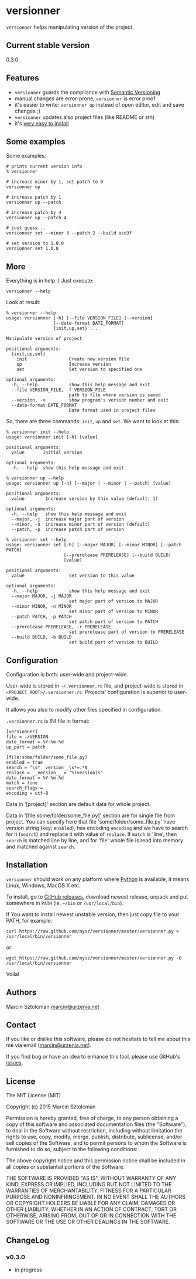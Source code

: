 versionner
==========

`versionner` helps manipulating version of the project.

Current stable version
----------------------

0.3.0

Features
--------

* `versionner` guards the compliance with [Semantic Versioning](http://semver.org/)
* manual changes are error-prone, `versionner` is error proof
* it's easier to write: `versionner up` instead of open editor, edit and
    save changes ;)
* `versionner` updates also project files (like README or sth)
* it's [very easy to install](#installation)

Some examples
-------------

Some examples:

    # prints current version info
    % versionner
    
    # increase minor by 1, set patch to 0
    versionner up
    
    # increase patch by 1
    versionner up --patch 
    
    # increase patch by 4
    versionner up --patch 4
     
    # just guess...
    versionner set --minor 3 --patch 2 --build asd3f
        
    # set version to 1.0.0
    versionner set 1.0.0

More
----

Everything is in help :) Just execute:

    versionner --help

Look at result:

    % versionner --help
    usage: versionner [-h] [--file VERSION_FILE] [--version]
                      [--date-format DATE_FORMAT]
                      {init,up,set} ...
    
    Manipulate version of project
    
    positional arguments:
      {init,up,set}
        init                Create new version file
        up                  Increase version
        set                 Set version to specified one
    
    optional arguments:
      -h, --help            show this help message and exit
      --file VERSION_FILE, -f VERSION_FILE
                            path to file where version is saved
      --version, -v         show program's version number and exit
      --date-format DATE_FORMAT
                            Date format used in project files
      
So, there are three commands: `init`, `up` and `set`. We want to look at this:

    % versionner init --help
    usage: versionner init [-h] [value]
    
    positional arguments:
      value       Initial version
    
    optional arguments:
      -h, --help  show this help message and exit

    % versionner up --help
    usage: versionner up [-h] [--major | --minor | --patch] [value]
    
    positional arguments:
      value        Increase version by this value (default: 1)
    
    optional arguments:
      -h, --help   show this help message and exit
      --major, -j  increase major part of version
      --minor, -n  increase minor part of version (default)
      --patch, -p  increase patch part of version

    % versionner set --help
    usage: versionner set [-h] [--major MAJOR] [--minor MINOR] [--patch PATCH]
                          [--prerelease PRERELEASE] [--build BUILD]
                          [value]
    
    positional arguments:
      value                 set version to this value
    
    optional arguments:
      -h, --help            show this help message and exit
      --major MAJOR, -j MAJOR
                            set major part of version to MAJOR
      --minor MINOR, -n MINOR
                            set minor part of version to MINOR
      --patch PATCH, -p PATCH
                            set patch part of version to PATCH
      --prerelease PRERELEASE, -r PRERELEASE
                            set prerelease part of version to PRERELEASE
      --build BUILD, -b BUILD
                            set build part of version to BUILD

Configuration
---------------------

Configuration is both: user-wide and project-wide.

User-wide is stored in `~/.versionner.rc` file, and project-wide is stored in
`<PROJECT_ROOT>/.versionner.rc`. Projects' configuration is superior to user-wide.

It allows you also to modify other files specified in configuration.

`.versionner.rc` is INI file in format:

    [versionner]
    file = ./VERSION
    date_format = %Y-%m-%d
    up_part = patch
    
    [file:some/folder/some_file.py]
    enabled = true
    search = ^\s*__version__\s*=.*$
    replace = __version__ = '%(version)s'
    date_format = %Y-%m-%d
    match = line
    search_flags = 
    encoding = utf-8

Data in '[project]' section are default data for whole project.

Data in '[file:some/folder/some_file.py]' section are for single file from
project. You can specify here that file 'some/folder/some_file.py' have
version string (key: `enabled`), has encoding `encoding` and we have to
search for it (`search`) and replace it with value of `replace`. If `match` is
'line', then `search` is matched line by line, and for 'file' whole file is
read into memory and matched against `search`.

Installation
------------

`versionner` should work on any platform where [Python](http://python.org) is available, it means Linux, Windows, MacOS X etc. 

To install, go to [GitHub releases](https://github.com/mysz/versionner/releases), download newest release, unpack and put somewhere in `PATH` (ie. `~/bin` or `/usr/local/bin`).

If You want to install newest unstable version, then just copy file to your PATH, for example:

    curl https://raw.github.com/mysz/versionner/master/versionner.py > /usr/local/bin/versionner

or:

    wget https://raw.github.com/mysz/versionner/master/versionner.py -O /usr/local/bin/versionner

Voila!

Authors
-------

Marcin Sztolcman <marcin@urzenia.net>

Contact
-------

If you like or dislike this software, please do not hesitate to tell me about this me via email (marcin@urzenia.net).

If you find bug or have an idea to enhance this tool, please use GitHub's [issues](https://github.com/mysz/versionner/issues).

License
-------

The MIT License (MIT)

Copyright (c) 2015 Marcin Sztolcman

Permission is hereby granted, free of charge, to any person obtaining a copy of
this software and associated documentation files (the "Software"), to deal in
the Software without restriction, including without limitation the rights to
use, copy, modify, merge, publish, distribute, sublicense, and/or sell copies of
the Software, and to permit persons to whom the Software is furnished to do so,
subject to the following conditions:

The above copyright notice and this permission notice shall be included in all
copies or substantial portions of the Software.

THE SOFTWARE IS PROVIDED "AS IS", WITHOUT WARRANTY OF ANY KIND, EXPRESS OR
IMPLIED, INCLUDING BUT NOT LIMITED TO THE WARRANTIES OF MERCHANTABILITY, FITNESS
FOR A PARTICULAR PURPOSE AND NONINFRINGEMENT. IN NO EVENT SHALL THE AUTHORS OR
COPYRIGHT HOLDERS BE LIABLE FOR ANY CLAIM, DAMAGES OR OTHER LIABILITY, WHETHER
IN AN ACTION OF CONTRACT, TORT OR OTHERWISE, ARISING FROM, OUT OF OR IN
CONNECTION WITH THE SOFTWARE OR THE USE OR OTHER DEALINGS IN THE SOFTWARE.

ChangeLog
---------

### v0.3.0

* in progress
